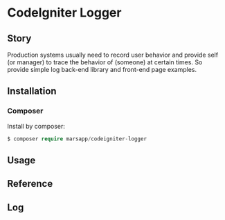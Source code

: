 # CodeIgniter Logger

## Story
Production systems usually need to record user behavior and provide self (or manager) to trace the behavior of (someone) at certain times.
So provide simple log back-end library and front-end page examples.

## Installation

### Composer
Install by composer:
```php
$ composer require marsapp/codeigniter-logger
```

## Usage




## Reference


## Log